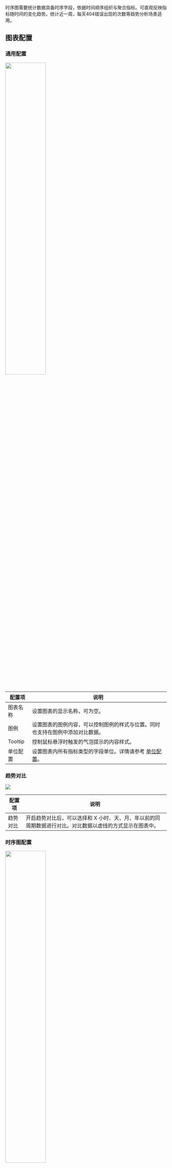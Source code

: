 时序图需要统计数据具备时序字段，依据时间顺序组织与聚合指标。可直观反映指标随时间的变化趋势。统计近一周，每天404错误出现的次数等趋势分析场景适用。

## 图表配置

### 通用配置

<img src="https://qcloudimg.tencent-cloud.cn/raw/8ced05b5fbccd79245701b87ed1b6070.png" style="width:50%;" />

| 配置项   | 说明                                                         |
| -------- | ------------------------------------------------------------ |
| 图表名称 | 设置图表的显示名称，可为空。                                 |
| 图例     | 设置图表的图例内容，可以控制图例的样式与位置。同时也支持在图例中添加对比数据。 |
| Tooltip  | 控制鼠标悬浮时触发的气泡提示的内容样式。                     |
| 单位配置 | 设置图表内所有指标类型的字段单位。详情请参考 [单位配置](https://cloud.tencent.com/document/product/614/74036)。     |


### 趋势对比

![](https://qcloudimg.tencent-cloud.cn/raw/bb7fbff3f3179c761b713d2c42a63e75.png)

| 配置项   | 说明                                                         |
| -------- | ------------------------------------------------------------ |
| 趋势对比 | 开启趋势对比后，可以选择和 X 小时、天、月、年以前的同周期数据进行对比。对比数据以虚线的方式显示在图表中。 |



### 时序图配置

<img src="https://qcloudimg.tencent-cloud.cn/raw/a7c15e638da05aa0d4257bafcd3adb48.png" style="width:50%;" />

| 配置项 | 说明                                                         |
| ------ | ------------------------------------------------------------ |
| 时序图 | 绘制样式：数据在坐标轴上的显示样式，选择线则为折线图，选择柱则为直方图，选择点则为散点图。 <br />线性：点与点之间的连线是否平滑处理。<br />线宽：控制线条的粗细。<br />填充：控制填充区域的透明度，为0时不填充。<br />显示点：显示数据点，无数据则不显示。<br />空值：控制时序序列点位上无数据存在时，该点位的处理，默认填充为0。<br />堆叠：控制是否将数据堆叠显示。 |
| 坐标轴 | 显示：显示/隐藏坐标轴。<br />最大值/最小值：控制坐标轴显示的最大值与最小值，大于最大值，小于最小值的坐标区域不显示。 |

绘制样式示例：
![](https://qcloudimg.tencent-cloud.cn/raw/eb1eb954c4a8622c801c80cac162f0ad.png)

填充示例：
![](https://qcloudimg.tencent-cloud.cn/raw/4b305f9d00794651b711738ff4dc90db.png)

空值示例：
![](https://qcloudimg.tencent-cloud.cn/raw/32c212cbd46c697b4529cb3ff1d8fa99.png)

### 阈值配置

<img src="https://qcloudimg.tencent-cloud.cn/raw/07c54b94b7f501d16dfb30b23f49813c.png" style="width:50%;" />

| 配置项   | 说明                                                         |
| -------- | ------------------------------------------------------------ |
| 阈值配置 | 阈值点：设置阈值点，可以添加多个阈值区间，点击阈值对应色彩可打开色盘自定义颜色。<br />阈值展示：控制阈值展示的样式，包含阈值线、区域填充、阈值线和区域填充三种模式。选择关闭时，不使用阈值。 |


## 图表操作

### 框选时间范围

![](https://qcloudimg.tencent-cloud.cn/raw/cfb492314bfd6dedb06a8c2c95118c93.png)

鼠标悬浮在图表上，长按后拖拽触发框选，时间范围将会使用框选区域的时间。适用于异常点的时间范围下钻等场景。

## 使用案例

时序图制图需要具备时间类型的字段，使用中依赖各种函数来对时间字段进行处理。更多的时序图时间函数请参考 [时间与日期函数](https://cloud.tencent.com/document/product/614/58981)。

计算每分钟的 PV 与 UV：
```
* | select histogram( cast(__TIMESTAMP__ as timestamp),interval 1 minute) as time, count(*) as pv,count( distinct remote_addr) as uv group by time order by time desc limit 10000
```
![](https://qcloudimg.tencent-cloud.cn/raw/7b49dffdcd4fe7fb56d5741455cf57f6.png)

计算每分钟各协议类型的 PV：
```
* | select histogram( cast(__TIMESTAMP__ as timestamp),interval 1 minute) as time, protocol_type, count(*) as pv group by  time, protocol_type order by time desc limit 10000
```
![](https://qcloudimg.tencent-cloud.cn/raw/689cb79230047e3c9a601b8de99ec7a4.png)

计算每分钟的请求失败率(%)：
```
* | select date_trunc('minute', __TIMESTAMP__) as time, round(sum(case when status = 404 then 1.00 else 0.00 end)/ cast(count(*) as double)*100,3) as "404比例", round(sum(case when status >= 500 then 1.00 else 0.00 end)/cast(count(*) as double)*100,3) as "5XX比例", round(sum(case when status >= 400 and status < 500 then 1.00 else 0.00 end)/cast(count(*) as double)*100,3) as "4XX比例", round(sum(case when status >= 400  then 1.00 else 0.00 end)/cast(count(*) as double)*100,3) as "总失败率" group by time order by time limit 10000
```
![](https://qcloudimg.tencent-cloud.cn/raw/1cd30dd0d45fb9216f48015a2243d9f8.png)
